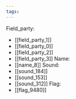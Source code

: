 ```yaml
---
tags:
---
```

Field_party:
- [[field_party_1]]
- [[field_party_0]]
- [[field_party_2]]
- [[field_party_3]]
Name:
- [[name_8]]
Sound:
- [[sound_184]]
- [[sound_153]]
- [[sound_312]]
Flag:
- [[flag_9480]]
